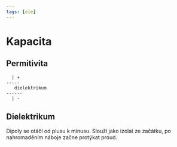 ```yaml
---
tags: [ele]
---
```

# Kapacita
## Permitivita
```
  | +
-----
   dielektrikum
------
  | -
```

## Dielektrikum
Dipoly se otáčí od plusu k mínusu.
Slouží jako izolat ze začátku, po nahromaděním náboje začne protýkat proud.


